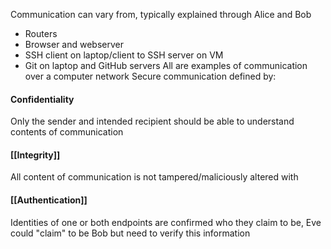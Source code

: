 Communication can vary from, typically explained through Alice and Bob
- Routers
- Browser and webserver
- SSH client on laptop/client to SSH server on VM
- Git on laptop and GitHub servers
All are examples of communication over a computer network
Secure communication defined by:
#### Confidentiality
Only the sender and intended recipient should be able to understand contents of communication
#### [[Integrity]]
All content of communication is not tampered/maliciously altered with
#### [[Authentication]]
Identities of one or both endpoints are confirmed who they claim to be, Eve could "claim" to be Bob but need to verify this information

